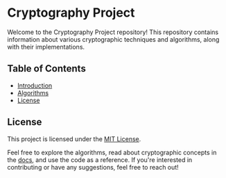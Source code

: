 # Cryptography Project

Welcome to the Cryptography Project repository! This repository contains information about various cryptographic techniques and algorithms, along with their implementations.

## Table of Contents

-   [Introduction](docs/introduction.md)
-   [Algorithms](./docs/algorithms.md)
-   [License](#license)

## License

This project is licensed under the [MIT License](LICENSE).

Feel free to explore the algorithms, read about cryptographic concepts in the [docs](docs), and use the code as a reference. If you're interested in contributing or have any suggestions, feel free to reach out!
